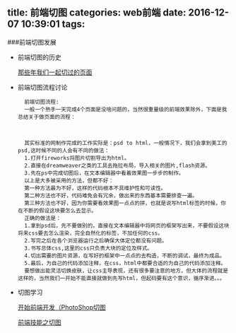 title: 前端切图
categories: web前端
date: 2016-12-07 10:39:01
tags:
---


###前端切图发展

* 前端切图的历史

  [那些年我们一起切过的页面](http://www.maxzhang.com/2015/08/%E9%82%A3%E4%BA%9B%E5%B9%B4%E6%88%91%E4%BB%AC%E4%B8%80%E8%B5%B7%E5%88%87%E8%BF%87%E7%9A%84%E9%A1%B5%E9%9D%A2/)

* 前端切图流程讨论


		前端切图流程:
		一般一个熟手一天完成4个页面是没啥问题的，当然很重量级的前端效果除外，下面是我总结关于做页面的流程：
		
		
		
		其实标准的网制作完成的工作实际是：psd to html，一般情况下，我们会拿到美工的psd,这时候不同的人会有不同的做法：
		1.打开fireworks将图片切割导出为html。
		2.直接在dreamweaver之类的工具去拖拉布局，导入相关的图片,flash资源。
		3.先在ps中完成切图后，在文本编辑器中看着效果图一步步的制作。
		以上是大多被采用的方法，但都不好：
		第一种方法最为不好，这样的代码根本不具维护性和可读性。
		第二种方法也不好，代码难免会有冗余，做出来的东西基本需要排查一遍。
		第三种方法也不好，因为你需要看效果图一点点的拼，也就是说写html标签的时候，你在不断的假设这块要怎么去显示。
		正确的做法是：
		1.拿到psd后，先不要做别的，直接在文本编辑器中将网页的框架写出来，不要假设这块将来css要去怎么渲染，完全自然化的标签，不加任何的css。
		2.写完之后在各个浏览器运行之后确保大体定位都没有问题。
		3.书写总体css,这里的css只负责大块的定位及样式。
		4.切出需要的图片资源，在写好的框架中一点点的去构造，不断的调试，最终为成品。
		5.最后，为自己的代码添加注释，在css，html中都要合适的为自己的代码添加注释。
		要想做出能灵活切换皮肤，让css主导表现，还有很多要注意的地方，但大体的流程就是这样的，当然我们一开始不能直接就做到先写html，但起码要有这个意识，循序渐进。。。
		
* 切图学习

   [开始前端开发（PhotoShop切图](http://www.jianshu.com/p/69b74b84e687)
   
   [前端技能之切图](https://github.com/xiangpaopao/blog/issues/2)